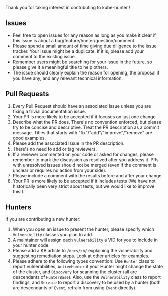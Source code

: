 Thank you for taking interest in contributing to kube-hunter !
## Issues

- Feel free to open issues for any reason as long as you make it clear if this issue is about a bug/feature/hunter/question/comment.
- Please spend a small amount of time giving due diligence to the issue tracker. Your issue might be a duplicate. If it is, please add your comment to the existing issue.
- Remember users might be searching for your issue in the future, so please give it a meaningful title to help others.
- The issue should clearly explain the reason for opening, the proposal if you have any, and any relevant technical information. 

## Pull Requests

1. Every Pull Request should have an associated Issue unless you are fixing a trivial documentation issue.
1. Your PR is more likely to be accepted if it focuses on just one change.
1. Describe what the PR does. There's no convention enforced, but please try to be concise and descriptive. Treat the PR description as a commit message. Titles that starts with "fix"/"add"/"improve"/"remove" are good examples.
1. Please add the associated Issue in the PR description.
1. There's no need to add or tag reviewers.
1. If a reviewer commented on your code or asked for changes, please remember to mark the discussion as resolved after you address it. PRs with unresolved issues should not be merged (even if the comment is unclear or requires no action from your side).
1. Please include a comment with the results before and after your change.
1. Your PR is more likely to be accepted if it includes tests (We have not historically been very strict about tests, but we would like to improve this!).

## Hunters

If you are contributing a new hunter:
1. When you open an issue to present the hunter, please specify which `Vulnerability` classes you plan to add.
1. A maintainer will assign each `Vulnerability` a VID for you to include in your hunter code.
1. Please add a KB article to `/docs/kb/` explaining the vulnerability and suggesting remediation steps. Look at other articles for examples.
1. Please adhere to the following types convention: Use `Hunter` class to report vulnerabilities, `ActiveHunter` if your Hunter might change the state of the cluster, and `Discovery` for scanning the cluster (all are descendants of `HunterBase`). Also, use the `Vulnerability` class to report findings, and `Service` to report a discovery to be used by a hunter (both are descendants of `Event`, refrain from using `Event` directly).
